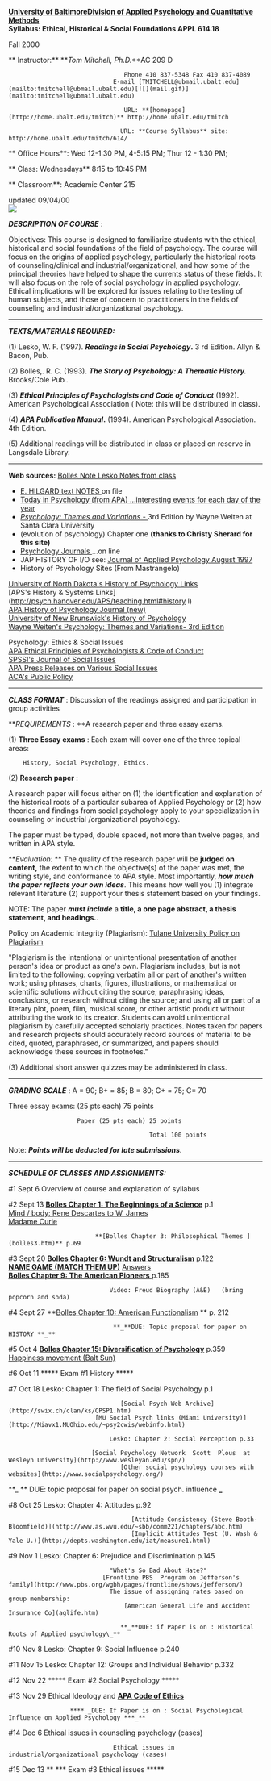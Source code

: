 **[University of Baltimore](http://www.ubalt.edu)[Division of Applied
Psychology and Quantitative Methods](http://www.ubalt.edu/www/dapqm)**  
**Syllabus: Ethical, Historical & Social Foundations APPL 614.18**

Fall  2000

**                                    Instructor:**  **_Tom Mitchell,
Ph.D._**AC 209 D

                                    Phone 410 837-5348 Fax 410 837-4089   
                                 E-mail [TMITCHELL@ubmail.ubalt.edu](mailto:tmitchell@ubmail.ubalt.edu)[![](mail.gif)](mailto:tmitchell@ubmail.ubalt.edu)

                                    URL: **[homepage](http://home.ubalt.edu/tmitch)** http://home.ubalt.edu/tmitch

                                   URL: **Course Syllabus** site: http://home.ubalt.edu/tmitch/614/

**                                    Office Hours**: Wed 12-1:30 PM, 4-5:15
PM; Thur 12 - 1:30 PM;

**                                    Class:  Wednesdays** 8:15 to 10:45 PM

**                                    Classroom**: Academic Center 215

updated 09/04/00  
![](eyes.gif)

**_DESCRIPTION OF COURSE_** :

Objectives: This course is designed to familiarize students with the ethical,
historical and social foundations of the field of psychology. The course will
focus on the origins of applied psychology, particularly the historical roots
of counseling/clinical and industrial/organizational, and how some of the
principal theories have helped to shape the currents status of these fields.
It will also focus on the role of social psychology in applied psychology.
Ethical implications will be explored for issues relating to the testing of
human subjects, and  those of concern to practitioners in the fields of
counseling and industrial/organizational psychology.  

* * *

**_TEXTS/MATERIALS REQUIRED:_**

(1) Lesko, W. F. (1997). **_Readings in Social Psychology_.** 3 rd Edition.
Allyn & Bacon, Pub.

(2) Bolles,. R. C.  (1993). **_The Story of Psychology: A Thematic History._**
Brooks/Cole Pub _._

(3) **_Ethical Principles of Psychologists and Code of Conduct_** (1992).
American Psychological Association ( Note: this will be distributed in class).

(4) **_APA Publication Manual_.** (1994). American Psychological Association.
4th Edition.

(5) Additional readings will be distributed in class or placed on reserve in
Langsdale Library.

* * *

**Web sources:**      [Bolles Note       ](bolles.htm)[Lesko Notes from
class](leskonot.htm)

  * [E. HILGARD text NOTES ](hilgard.htm) on file
  * [Today in Psychology (from APA) ...interesting events for each day of the year](http://www.cwu.edu/~warren/today.html)
  * [_Psychology: Themes and Variations_ \- ](http://www.unb.ca/web/courses/fields/module/textbook/index.html)3rd Edition  by  Wayne Weiten at Santa Clara University
  * (evolution of psychology) Chapter one    **(thanks to Christy Sherard for this site)**
  * [Psychology Journals ](http://www.wiso.uni-augsburg.de/sozio/hartmann/psycho/journals.html) ...on line
  * JAP HISTORY OF  I/O  see: [ Journal of Applied Psychology  August 1997](http://www.apa.org/journals/apl/897tc.html)
  * History of Psychology Sites (From Mastrangelo)
  
[University of North Dakota's History of Psychology
Links](http://www.und.nodak.edu/instruct/rtill/linkshis.htm)  
[APS's History & Systems
Links](http://psych.hanover.edu/APS/teaching.html#history l)  
[APA History of Psychology Journal (new)](http://www.wpi.edu/~histpsy/)  
[University of New Brunswick's History of
Psychology](http://www.unb.ca/web/units/psych/likely/psyc4053.htm)  
[Wayne Weiten's Psychology: Themes and Variations- 3rd
Edition](http://www.unb.ca/web/courses/fields/module/textbook/index.html)

Psychology: Ethics & Social Issues  
[APA Ethical Principles of Psychologists & Code of
Conduct](http://www.apa.org/ethics/)  
[SPSSI's Journal of Social Issues](http://www.umich.edu/~sociss/JSI.html)  
[APA Press Releases on Various Social Issues](http://www.apa.org/releases/)  
[ACA's Public Policy](http://www.counseling.org/consumers_media/)

* * *

**_CLASS FORMAT_** : Discussion of the readings assigned and participation in
group activities

**_REQUIREMENTS_ : **A research paper and three essay exams.

(1) **Three Essay exams** : Each exam will cover one of the three topical
areas:

        History, Social Psychology, Ethics.

(2) **Research paper** :

A research paper will focus either on (1) the identification and explanation
of the historical roots of a particular subarea of Applied Psychology or (2)
how theories and findings from social psychology apply to your specialization
in counseling or industrial /organizational psychology.

The paper must be typed, double spaced, not more than twelve pages, and
written in APA style.

**_Evaluation:_ ** The quality of the research paper will be **judged on
content,** the extent to which the objective(s) of the paper was met, the
writing style, and conformance to APA style. Most importantly, **_how much the
paper reflects your own ideas_**.  This means how well you (1) integrate
relevant literature (2) support your thesis statement  based on your findings.

NOTE: The paper **_must include_** a **title, a one page abstract, a thesis
statement, and headings.**.

Policy on Academic Integrity (Plagiarism):  [Tulane University Policy on
Plagiarism](http://www.tulane.edu/~jruscher/dept/plagiarism.html)

"Plagiarism is the intentional or unintentional presentation of another
person's idea or product as one's own. Plagiarism includes, but is not limited
to the following: copying verbatim all or part of another's written work;
using phrases, charts, figures, illustrations, or mathematical or scientific
solutions without citing the source; paraphrasing ideas, conclusions, or
research without citing the source; and using all or part of a literary plot,
poem, film, musical score, or other artistic product without attributing the
work to its creator. Students can avoid unintentional plagiarism by carefully
accepted scholarly practices. Notes taken for papers and research projects
should accurately record sources of material to be cited, quoted, paraphrased,
or summarized, and papers should acknowledge these sources in footnotes."

(3) Additional short answer quizzes may be administered in class.  

* * *

**_GRADING SCALE_** : A = 90; B+ = 85; B = 80; C+ = 75; C= 70

Three essay exams:     (25 pts each) 75 points

                       Paper (25 pts each) 25 points

                                           Total 100 points

Note: **_Points will be deducted for late submissions._**  

* * *

**_SCHEDULE OF CLASSES AND ASSIGNMENTS:_**

#1     Sept 6             Overview of course and explanation of syllabus

#2     Sept 13       **[Bolles Chapter 1: The Beginnings of a
Science](bolles1.htm)**   p.1  
                           [Mind / body: Rene Descartes to W. James](http://serendip.brynmawr.edu/Mind/)   
                           [Madame Curie](http://curie.che.virginia.edu/scientist/curie.html)   
    
                            **[Bolles Chapter 3: Philosophical Themes ](bolles3.htm)** p.69

#3     Sept 20       **[Bolles Chapter 6: Wundt and
Structuralism](bolles6.htm)**   p.122  
                          **[NAME GAME (MATCH THEM UP)](names.htm)** [Answers](namesans.htm)   
                          [**Bolles Chapter 9: The American Pioneers** ](bolles9.htm)p.185

                                Video: Freud Biography (A&E)   (bring popcorn and soda)

#4     Sept 27        **[Bolles Chapter 10: American
Functionalism](bolles10.htm) ** p. 212

                                 **_**DUE: Topic proposal for paper on HISTORY **_**

#5     Oct 4          **[Bolles Chapter 15: Diversification of
Psychology](bolles15.htm)**   p.359  
                                  [Happiness movement (Balt Sun)](http://www.sunspot.net/content/news/story?section=news&pagename=story&storyid=1150340228360)

#6     Oct  11         ***** Exam #1 History *****

#7      Oct 18            Lesko: Chapter 1: The field of Social Psychology p.1

                                   [Social Psych Web Archive](http://swix.ch/clan/ks/CPSP1.htm)   
                            [MU Social Psych links (Miami University)](http://Miavx1.MUOhio.edu/~psy2cwis/webinfo.html)

                                Lesko: Chapter 2: Social Perception p.33

                           [Social Psychology Network  Scott  Plous  at Wesleyn University](http://www.wesleyan.edu/spn/)   
                                   [Other social psychology courses with websites](http://www.socialpsychology.org/)

**_                             ** DUE: topic proposal for paper on social
psych. influence **_**

#8      Oct 25            Lesko: Chapter 4: Attitudes p.92

                                      [Attitude Consistency (Steve Booth-Bloomfield)](http://www.as.wvu.edu/~sbb/comm221/chapters/abc.htm)   
                                      [Implicit Attitudes Test (U. Wash & Yale U.)](http://depts.washington.edu/iat/measure1.html)

#9       Nov 1          Lesko: Chapter 6: Prejudice and Discrimination p.145

                                "What's So Bad About Hate?"   
                              [Frontline PBS  Program on Jefferson's family](http://www.pbs.org/wgbh/pages/frontline/shows/jefferson/)   
                                The issue of assigning rates based on group membership:   
                                    [American General Life and Accident Insurance Co](aglife.htm)

                                   **_**DUE: if Paper is on : Historical Roots of Applied psychology\_**

#10       Nov 8          Lesko: Chapter 9: Social Influence p.240

#11       Nov 15         Lesko: Chapter 12: Groups and Individual Behavior
p.332

#12       Nov 22      ***** Exam #2 Social Psychology *****  


#13      Nov 29           Ethical Ideology  and  **[APA Code of
Ethics](http://www.apa.org/ethics/code.html)**

                     **** _DUE: If Paper is on : Social Psychological Influence on Applied Psychology ***_**

#14       Dec 6          Ethical issues in counseling psychology (cases)

                                 Ethical issues in industrial/organizational psychology (cases)

#15       Dec 13 **        *** Exam #3 Ethical issues *****

